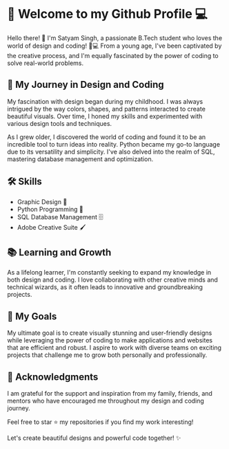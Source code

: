 # 🎨 Welcome to my Github Profile 💻


Hello there! 👋 I'm Satyam Singh, a passionate B.Tech student who loves the world of design and coding! 🎨💻 From a young age, I've been captivated by the creative process, and I'm equally fascinated by the power of coding to solve real-world problems.

## 🌟 My Journey in Design and Coding

My fascination with design began during my childhood. I was always intrigued by the way colors, shapes, and patterns interacted to create beautiful visuals. Over time, I honed my skills and experimented with various design tools and techniques.

As I grew older, I discovered the world of coding and found it to be an incredible tool to turn ideas into reality. Python became my go-to language due to its versatility and simplicity. I've also delved into the realm of SQL, mastering database management and optimization.

## 🛠️ Skills

- Graphic Design 🎨
- Python Programming 🐍
- SQL Database Management 🗄️
- Adobe Creative Suite 🖌️

## 📚 Learning and Growth

As a lifelong learner, I'm constantly seeking to expand my knowledge in both design and coding. I love collaborating with other creative minds and technical wizards, as it often leads to innovative and groundbreaking projects.

## 🚀 My Goals

My ultimate goal is to create visually stunning and user-friendly designs while leveraging the power of coding to make applications and websites that are efficient and robust. I aspire to work with diverse teams on exciting projects that challenge me to grow both personally and professionally.

## 🙏 Acknowledgments

I am grateful for the support and inspiration from my family, friends, and mentors who have encouraged me throughout my design and coding journey.

Feel free to star ⭐️ my repositories if you find my work interesting!

Let's create beautiful designs and powerful code together! ✨